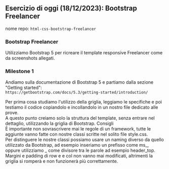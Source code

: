 ## Esercizio di oggi (18/12/2023): Bootstrap Freelancer

nome repo: `html-css-bootstrap-freelancer`

### Bootstrap Freelancer
Utilizziamo Bootstrap 5 per ricreare il template responsive Freelancer come da screenshots allegati.  

### Milestone 1
Andiamo sulla documentazione di Bootstrap 5 e partiamo dalla sezione "Getting started":  
`https://getbootstrap.com/docs/5.3/getting-started/introduction/`

Per prima cosa studiamo l'utilizzo della griglia, leggiamo le specifiche e poi testiamo il codice copiandolo e incollandolo in un nostro file dedicato alle prove.  
A questo punto creiamo solo la struttura del template, senza entrare nel dettaglio, utilizzando la griglia di Bootstrap.
Consigli  
È importante non sovrascrivere mai le regole di un framework, tutte le aggiunte vanno fatte con nostre classi scritte nel solito file style.css.  
Per distinguere le nostre classi possiamo usare un naming diverso da quello utilizzato da Bootstrap, ad esempio inseriamo un prefisso come ms_, oppure utilizziamo _ come divisore tra le parole ad esempio header_top.  
Margini e padding di row e e col non vanno mai modificati, altrimenti la griglia si romperà e non funzionerà più correttamente.